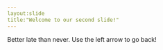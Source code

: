 ```yaml
---
layout:slide
title:"Welcome to our second slide!"
---
```

Better late than never.
Use the left arrow to go back!
